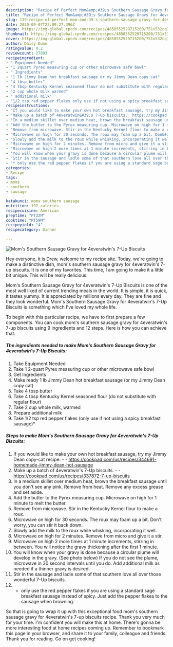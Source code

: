 ```yaml
---
description: "Recipe of Perfect Mom&amp;#39;s Southern Sausage Gravy for 4everatwin&amp;#39;s 7-Up Biscuits"
title: "Recipe of Perfect Mom&amp;#39;s Southern Sausage Gravy for 4everatwin&amp;#39;s 7-Up Biscuits"
slug: 139-recipe-of-perfect-mom-and-39-s-southern-sausage-gravy-for-4everatwin-and-39-s-7-up-biscuits
date: 2020-09-07T22:09:27.396Z
image: https://img-global.cpcdn.com/recipes/4858552529715200/751x532cq70/moms-southern-sausage-gravy-for-4everatwins-7-up-biscuits-recipe-main-photo.jpg
thumbnail: https://img-global.cpcdn.com/recipes/4858552529715200/751x532cq70/moms-southern-sausage-gravy-for-4everatwins-7-up-biscuits-recipe-main-photo.jpg
cover: https://img-global.cpcdn.com/recipes/4858552529715200/751x532cq70/moms-southern-sausage-gravy-for-4everatwins-7-up-biscuits-recipe-main-photo.jpg
author: Daisy Dunn
ratingvalue: 4.2
reviewcount: 27893
recipeingredient:
- " Equipment Needed"
- "1 2quart Pyrex measuring cup or other microwave safe bowl"
- " Ingredients"
- "1 lb Jimmy Dean hot breakfast sausage or my Jimmy Dean copy cat"
- "4 tbsp butter"
- "4 tbsp Kentucky Kernel seasoned flour do not substitute with regular flour"
- "2 cup whole milk warmed"
- " additional milk"
- "1/2 tsp red pepper flakes only use if not using a spicy breakfast sausage"
recipeinstructions:
- "If you would like to make your own hot breakfast sausage, try my Jimmy Dean copy-cat recipe.  https://cookpad.com/us/recipes/344691-homemade-jimmy-dean-hot-sausage"
- "Make up a batch of 4everatwin&#39;s 7-Up biscuits.  https://cookpad.com/us/recipes/337872-7-up-biscuits"
- "In a medium skillet over medium heat, brown the breakfast sausage until you don&#39;t see any pink. Remove from heat. Remove any excess grease and set aside."
- "Add the butter to the Pyrex measuring cup. Microwave on high for 1 minute to melt the butter."
- "Remove from microwave. Stir in the Kentucky Kernel flour to make a roux."
- "Microwave on high for 30 seconds. The roux may foam up a bit. Don&#39;t worry, you can stir it back down."
- "Slowly add the milk to the roux while whisking, incorporating it well."
- "Microwave on high for 2 minutes. Remove from micro and give it a stir."
- "Microwave on high 2 more times at 1 minute increments, stirring in between. You will notice the gravy thickening after the first 1 minute."
- "You will know when your gravy is done because a circular plume will develop in the gravy. (See photo below) If you do not see the plume, microwave in 30 second intervals until you do. Add additional milk as needed if a thinner gravy is desired."
- "Stir in the sausage and ladle some of that southern love all over those wonderful 7-Up biscuits."
- "* only use the red pepper flakes if you are using a standard sage breakfast sausage instead of spicy. Just add the pepper flakes to the sausage when browning."
categories:
- Recipe
tags:
- moms
- southern
- sausage

katakunci: moms southern sausage 
nutrition: 197 calories
recipecuisine: American
preptime: "PT32M"
cooktime: "PT59M"
recipeyield: "4"
recipecategory: Dinner

---
```



![Mom&#39;s Southern Sausage Gravy for 4everatwin&#39;s 7-Up Biscuits](https://img-global.cpcdn.com/recipes/4858552529715200/751x532cq70/moms-southern-sausage-gravy-for-4everatwins-7-up-biscuits-recipe-main-photo.jpg)

Hey everyone, it is Drew, welcome to my recipe site. Today, we're going to make a distinctive dish, mom&#39;s southern sausage gravy for 4everatwin&#39;s 7-up biscuits. It is one of my favorites. This time, I am going to make it a little bit unique. This will be really delicious.



Mom&#39;s Southern Sausage Gravy for 4everatwin&#39;s 7-Up Biscuits is one of the most well liked of current trending meals in the world. It is simple, it is quick, it tastes yummy. It is appreciated by millions every day. They are fine and they look wonderful. Mom&#39;s Southern Sausage Gravy for 4everatwin&#39;s 7-Up Biscuits is something which I've loved my whole life.


To begin with this particular recipe, we have to first prepare a few components. You can cook mom&#39;s southern sausage gravy for 4everatwin&#39;s 7-up biscuits using 9 ingredients and 12 steps. Here is how you can achieve that.

<!--inarticleads1-->

##### The ingredients needed to make Mom&#39;s Southern Sausage Gravy for 4everatwin&#39;s 7-Up Biscuits:

1. Take  Equipment Needed
1. Take 1 2-quart Pyrex measuring cup or other microwave safe bowl
1. Get  Ingredients
1. Make ready 1 lb Jimmy Dean hot breakfast sausage (or my Jimmy Dean copy cat)
1. Take 4 tbsp butter
1. Take 4 tbsp Kentucky Kernel seasoned flour (do not substitute with regular flour)
1. Take 2 cup whole milk, warmed
1. Prepare  additional milk
1. Take 1/2 tsp red pepper flakes (only use if not using a spicy breakfast sausage)*




<!--inarticleads2-->

##### Steps to make Mom&#39;s Southern Sausage Gravy for 4everatwin&#39;s 7-Up Biscuits:

1. If you would like to make your own hot breakfast sausage, try my Jimmy Dean copy-cat recipe. -  - https://cookpad.com/us/recipes/344691-homemade-jimmy-dean-hot-sausage
1. Make up a batch of 4everatwin&#39;s 7-Up biscuits. -  - https://cookpad.com/us/recipes/337872-7-up-biscuits
1. In a medium skillet over medium heat, brown the breakfast sausage until you don&#39;t see any pink. Remove from heat. Remove any excess grease and set aside.
1. Add the butter to the Pyrex measuring cup. Microwave on high for 1 minute to melt the butter.
1. Remove from microwave. Stir in the Kentucky Kernel flour to make a roux.
1. Microwave on high for 30 seconds. The roux may foam up a bit. Don&#39;t worry, you can stir it back down.
1. Slowly add the milk to the roux while whisking, incorporating it well.
1. Microwave on high for 2 minutes. Remove from micro and give it a stir.
1. Microwave on high 2 more times at 1 minute increments, stirring in between. You will notice the gravy thickening after the first 1 minute.
1. You will know when your gravy is done because a circular plume will develop in the gravy. (See photo below) If you do not see the plume, microwave in 30 second intervals until you do. Add additional milk as needed if a thinner gravy is desired.
1. Stir in the sausage and ladle some of that southern love all over those wonderful 7-Up biscuits.
1. * only use the red pepper flakes if you are using a standard sage breakfast sausage instead of spicy. Just add the pepper flakes to the sausage when browning.




So that is going to wrap it up with this exceptional food mom&#39;s southern sausage gravy for 4everatwin&#39;s 7-up biscuits recipe. Thank you very much for your time. I'm confident you will make this at home. There's gonna be more interesting food at home recipes coming up. Remember to bookmark this page in your browser, and share it to your family, colleague and friends. Thank you for reading. Go on get cooking!
